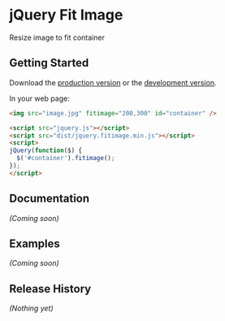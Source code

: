 # jQuery Fit Image

Resize image to fit container 

## Getting Started

Download the [production version][min] or the [development version][max].

[min]: https://raw.githubusercontent.com/nmietkiewicz/jquery-fitimage/master/dist/jquery.fitimage.min.js
[max]: https://raw.githubusercontent.com/nmietkiewicz/jquery-fitimage/master/dist/jquery.fitimage.js

In your web page:

```html
<img src="image.jpg" fitimage="200,300" id="container" />

<script src="jquery.js"></script>
<script src="dist/jquery.fitimage.min.js"></script>
<script>
jQuery(function($) {
  $('#container').fitimage();
});
</script>
```

## Documentation
_(Coming soon)_

## Examples
_(Coming soon)_

## Release History
_(Nothing yet)_
